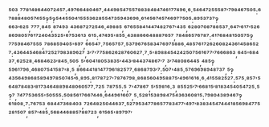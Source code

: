 ⁵⁰³,⁷⁷⁸¹⁴⁸⁶⁴⁴⁰⁷²⁴⁵⁷:⁴⁹⁷⁶⁶⁴⁸⁰⁴⁶⁷·⁴⁴⁴⁹⁸⁵⁴⁷⁵⁵⁷⁸⁸³⁸⁴⁸⁴⁷⁴⁶¹⁷⁷⁴⁹⁶·⁶·⁵⁴⁶⁴⁷²⁵⁵⁵⁸⁷′⁷⁹⁸⁴⁶⁷⁵⁰⁵:⁶⁷⁸⁸⁸⁴⁸⁰⁵⁷⁴⁵⁵‽⁵‽⁵⁴⁴⁵⁵⁰⁴¹⁵⁵⁵³⁶²⁸⁵⁵⁴⁷³⁵⁹⁴³⁶⁹⁶·⁶¹⁴⁵⁶⁷⁴⁵⁷⁴⁶⁹⁷⁷⁵⁰⁵:⁸⁹⁵³⁷³⁷‽⁶⁶³′⁶²⁵,⁷⁷⁷·⁸⁴⁵,⁸⁷⁴⁹³,⁴³⁶⁸⁷²⁷²⁵⁴⁶·⁴⁹⁸⁸⁵,⁶⁷⁶⁵⁵⁸⁴¹⁴⁴⁷⁴⁸²⁷⁶⁷′⁴³⁵,⁶²⁸⁰⁷⁰⁸⁷⁸⁸⁵³⁷·⁶⁴⁷′⁶¹⁷′⁵²⁶⁸⁶⁹⁸⁰⁵⁷⁶¹⁷²⁴⁰⁴³⁵²⁵'⁶⁷⁵³⁶¹³,⁶¹⁵:⁴⁷⁴⁹⁵'⁸⁵⁵·⁴³⁸⁸⁶⁶⁶⁴⁸⁸⁸⁷⁶⁵⁷,⁷⁸⁴⁸⁶⁵⁷⁶⁷⁸⁷:⁴¹⁷⁶⁸⁴⁸¹⁵⁰⁵⁷⁵‽⁷⁷⁵⁹⁸⁴⁶⁷⁵⁵⁵,⁷⁸⁶⁸⁵⁹⁴⁰⁵'⁶⁹⁷,⁶⁶⁵⁴⁷·⁷⁵⁶⁵⁷⁵⁷·⁵³⁷⁹⁶⁷⁶⁵⁸³⁴⁷⁶⁹⁷⁵⁸⁸⁶·⁴⁸⁵⁷⁶¹⁷²⁶²⁶⁰⁸²⁴³⁶¹⁴⁵⁸⁶⁵²⁷:⁴³⁶⁴⁴⁵⁴⁶⁸⁴⁷²⁵²⁷⁹⁸³⁸⁹⁶²⁷,³′⁷'⁷⁷⁵⁸⁶²⁶²⁸⁷⁶⁰⁶²⁷·⁷·⁵'⁸⁹⁸⁸⁴⁵⁴²⁴²⁵⁰⁷⁵⁶¹⁶⁷⁷′⁷⁶⁶⁶⁸⁶³,⁶⁴⁵'⁶⁸⁴³⁷·⁶²⁵²⁸·⁴⁶⁸⁴⁶²³′⁸⁴⁵·⁵⁰⁵,⁵'⁶⁰⁴¹⁸⁰⁵³⁸³⁵'⁴⁴³′⁸⁴⁴³⁷⁴⁸⁶⁷′⁷,³′⁷⁴⁸⁰⁸⁶⁴⁴⁵,⁴⁸⁵‽⁵⁹⁶¹⁷⁹⁶·⁴⁶⁸⁰⁷⁵⁴¹⁵⁸⁷'⁸·⁵,⁸⁶⁶⁴⁴¹⁸¹⁴⁷⁷⁹⁶¹⁸²⁵⁷⁷·⁶⁸⁶⁸⁷⁹³′⁷:⁵⁰⁷'⁴⁸⁵·⁵⁷⁶⁹⁶⁹⁸⁹⁴⁸⁷³⁷,⁵‽⁴³⁵⁶⁴⁹⁸⁶⁸⁵⁸⁹⁴⁹⁷⁸⁵⁰⁷⁴⁵′⁶·⁸⁹⁵:⁸¹⁷⁸⁷²⁷'⁷⁸⁷⁶⁷⁹⁸·⁸⁶⁸⁵⁶⁰⁴⁹⁵⁸⁸⁷⁵′⁴⁹⁶¹⁶¹⁶·⁶·⁴¹⁵⁵⁸²⁵²⁷:⁵⁷⁵·⁸⁵⁷'⁵⁶⁴⁸⁷⁸⁴⁸³′⁸¹⁷³⁴⁶⁴⁸⁸⁹⁸⁴⁸⁰⁶⁰⁵⁷⁷·⁷²⁵,⁷⁸⁷⁵⁵:⁵,⁷'⁴⁷⁸⁶⁷,⁵′⁵⁹⁸¹⁶·³,⁸⁵⁵²⁵′⁷′⁶⁶⁸¹⁵′⁸¹⁸³⁴⁵⁴⁰⁵⁴⁷²⁵·⁵‽⁷,⁷⁴⁷⁷⁵³⁶⁵⁵'⁵⁰⁵⁵⁵:⁵⁰⁸⁵⁶¹⁷⁶⁶⁷⁴⁴⁶·⁶⁴⁴⁹⁶¹⁶⁰⁷,⁵·⁵²⁸¹⁵³⁸⁹⁸⁴⁷⁵⁴³⁶³⁶⁰⁸¹⁵:⁷⁹⁸⁰⁴³⁸⁹⁴⁶⁷‽⁶¹⁸⁰⁸·⁷:⁷⁶⁷⁵³,⁶⁸⁴⁴⁷³⁶⁸⁴⁰³,⁷²⁶⁴⁸²⁵⁰⁴⁴⁶³⁷·⁵²⁷⁹⁵³⁴⁷⁷⁸⁶⁵⁷⁷⁸³⁴⁷⁷′⁴⁹⁷′⁸³⁸³⁴⁵⁴⁷⁴⁴⁴¹⁸⁵⁶⁹⁸⁴⁷⁷⁵²⁸¹⁵⁰⁷,⁸⁵⁷′⁴⁸⁵·⁵⁶⁸⁴⁴⁶⁸⁸⁵⁷⁸⁸⁷²³,⁶¹⁵⁶⁵'⁸⁹⁷⁹⁷′